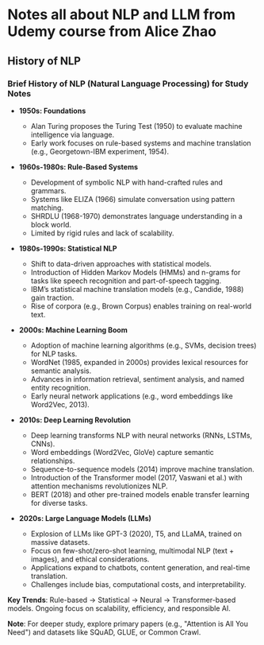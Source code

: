 # Notes all about NLP and LLM from Udemy course from Alice Zhao

## History of NLP

### Brief History of NLP (Natural Language Processing) for Study Notes

- **1950s: Foundations**
  - Alan Turing proposes the Turing Test (1950) to evaluate machine intelligence via language.
  - Early work focuses on rule-based systems and machine translation (e.g., Georgetown-IBM experiment, 1954).

- **1960s-1980s: Rule-Based Systems**
  - Development of symbolic NLP with hand-crafted rules and grammars.
  - Systems like ELIZA (1966) simulate conversation using pattern matching.
  - SHRDLU (1968-1970) demonstrates language understanding in a block world.
  - Limited by rigid rules and lack of scalability.

- **1980s-1990s: Statistical NLP**
  - Shift to data-driven approaches with statistical models.
  - Introduction of Hidden Markov Models (HMMs) and n-grams for tasks like speech recognition and part-of-speech tagging.
  - IBM’s statistical machine translation models (e.g., Candide, 1988) gain traction.
  - Rise of corpora (e.g., Brown Corpus) enables training on real-world text.

- **2000s: Machine Learning Boom**
  - Adoption of machine learning algorithms (e.g., SVMs, decision trees) for NLP tasks.
  - WordNet (1985, expanded in 2000s) provides lexical resources for semantic analysis.
  - Advances in information retrieval, sentiment analysis, and named entity recognition.
  - Early neural network applications (e.g., word embeddings like Word2Vec, 2013).

- **2010s: Deep Learning Revolution**
  - Deep learning transforms NLP with neural networks (RNNs, LSTMs, CNNs).
  - Word embeddings (Word2Vec, GloVe) capture semantic relationships.
  - Sequence-to-sequence models (2014) improve machine translation.
  - Introduction of the Transformer model (2017, Vaswani et al.) with attention mechanisms revolutionizes NLP.
  - BERT (2018) and other pre-trained models enable transfer learning for diverse tasks.

- **2020s: Large Language Models (LLMs)**
  - Explosion of LLMs like GPT-3 (2020), T5, and LLaMA, trained on massive datasets.
  - Focus on few-shot/zero-shot learning, multimodal NLP (text + images), and ethical considerations.
  - Applications expand to chatbots, content generation, and real-time translation.
  - Challenges include bias, computational costs, and interpretability.

**Key Trends**: Rule-based → Statistical → Neural → Transformer-based models. Ongoing focus on scalability, efficiency, and responsible AI.

**Note**: For deeper study, explore primary papers (e.g., "Attention is All You Need") and datasets like SQuAD, GLUE, or Common Crawl.

